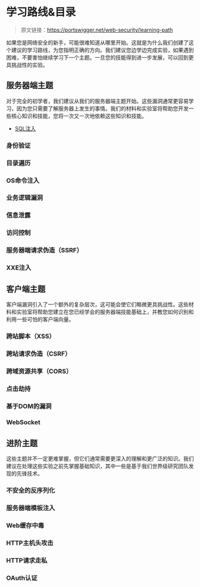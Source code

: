 # 学习路线&目录

> 原文链接：https://portswigger.net/web-security/learning-path

如果您是网络安全的新手，可能很难知道从哪里开始。这就是为什么我们创建了这个建议的学习路线，为您指明正确的方向。我们建议您边学边完成实验，如果遇到困难，不要害怕继续学习下一个主题。一旦您的技能得到进一步发展，可以回到更具挑战性的实验。


## 服务器端主题

对于完全的初学者，我们建议从我们的服务器端主题开始。这些漏洞通常更容易学习，因为您只需要了解服务器上发生的事情。我们的材料和实验室将帮助您开发一些核心知识和技能，您将一次又一次地依赖这些知识和技能。

* [SQL注入](0-server-side-topics/0-sql-injection/README.md)
### 身份验证
### 目录遍历
### OS命令注入
### 业务逻辑漏洞
### 信息泄露
### 访问控制
### 服务器端请求伪造（SSRF）
### XXE注入


## 客户端主题

客户端漏洞引入了一个额外的复杂层次，这可能会使它们略微更具挑战性。这些材料和实验室将帮助您建立在您已经学会的服务器端技能基础上，并教您如何识别和利用一些可怕的客户端向量。

### 跨站脚本（XSS）
### 跨站请求伪造（CSRF）
### 跨域资源共享（CORS）
### 点击劫持
### 基于DOM的漏洞
### WebSocket


## 进阶主题

这些主题并不一定更难掌握，但它们通常需要更深入的理解和更广泛的知识。我们建议在处理这些实验之前先掌握基础知识，其中一些是基于我们世界级研究团队发现的先锋技术。

### 不安全的反序列化
### 服务器端模板注入
### Web缓存中毒
### HTTP主机头攻击
### HTTP请求走私
### OAuth认证
